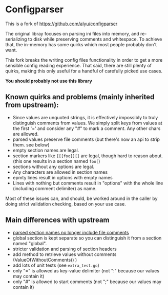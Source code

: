 Configparser
============

This is a fork of https://github.com/alyu/configparser

The original libray focuses on parsing ini files into memory, and re-serializing to disk while preserving comments and whitespace.
To achieve that, the in-memory has some quirks which most people probably don't want.

This fork breaks the writing config files functionality in order to get a more sensible config reading experience.
That said, there are still plenty of quirks, making this only useful for a handful of carefully picked use cases.

**You should probably not use this library**

## Known quirks and problems (mainly inherited from upstream):

* Since values are unquoted strings, it is effectively impossibly to truly distinguish comments from values.
  We simply split keys from values at the first '=' and consider any "#" to mark a comment. Any other chars are allowed.
* parsed values preserve file comments (but there's now an api to strip them. see below)
* empty section names are legal.
* section markers like `[[[foo[][]` are legal, though hard to reason about. (this one results in a section named `foo[`)
* sections without any options are legal.
* Any characters are allowed in section names
* epmty lines result in options with empty names
* Lines with nothing but comments result in "options" with the whole line (including comment delimiter) as name.

Most of these issues can, and should, be worked around in the caller by doing strict validation checking, based on your use case.

## Main differences with upstream

* [parsed section names no longer include file comments](https://github.com/alyu/configparser/issues/11)
* global section is kept separate so you can distinguish it from a section named "global".
* stricter validation and parsing of section headers
* add method to retrieve values without comments (ValueOfWithoutComments() )
* add lots of unit tests (see `extra_test.go`)
* only "=" is allowed as key-value delimiter (not ":" because our values may contain it)
* only "#" is allowed to start comments (not ";" because our values may contain it)
